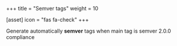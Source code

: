 +++
title = "Semver tags"
weight = 10

[asset]
 icon = "fas fa-check"
+++

Generate automatically **semver** tags when main tag is semver 2.0.0 compliance